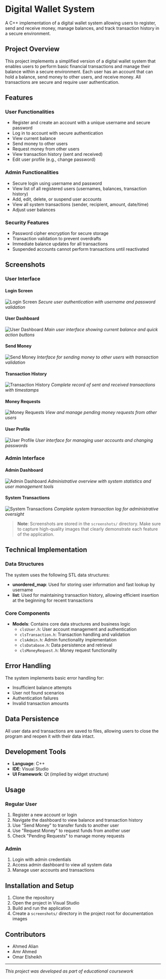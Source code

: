 # Digital Wallet System
A C++ implementation of a digital wallet system allowing users to register, send and receive money, manage balances, and track transaction history in a secure environment.

## Project Overview
This project implements a simplified version of a digital wallet system that enables users to perform basic financial transactions and manage their balance within a secure environment. Each user has an account that can hold a balance, send money to other users, and receive money. All transactions are secure and require user authentication.

## Features
### User Functionalities
- Register and create an account with a unique username and secure password
- Log in to account with secure authentication
- View current balance
- Send money to other users
- Request money from other users
- View transaction history (sent and received)
- Edit user profile (e.g., change password)

### Admin Functionalities
- Secure login using username and password
- View list of all registered users (usernames, balances, transaction history)
- Add, edit, delete, or suspend user accounts
- View all system transactions (sender, recipient, amount, date/time)
- Adjust user balances

### Security Features
- Password cipher encryption for secure storage
- Transaction validation to prevent overdrafts
- Immediate balance updates for all transactions
- Suspended accounts cannot perform transactions until reactivated

## Screenshots
### User Interface
#### Login Screen
![Login Screen](screenshots/login.png)
*Secure user authentication with username and password validation*

#### User Dashboard
![User Dashboard](screenshots/dashboard.png)
*Main user interface showing current balance and quick action buttons*

#### Send Money
![Send Money](screenshots/sendmoney.png)
*Interface for sending money to other users with transaction validation*

#### Transaction History
![Transaction History](screenshots/transactions.png)
*Complete record of sent and received transactions with timestamps*

#### Money Requests
![Money Requests](screenshots/moneyrequests.png)
*View and manage pending money requests from other users*

#### User Profile
![User Profile](screenshots/profile.png)
*User interface for managing user accounts and changing passwords*

### Admin Interface
#### Admin Dashboard
![Admin Dashboard](screenshots/admindashboard.png)
*Administrative overview with system statistics and user management tools*

#### System Transactions
![System Transactions](screenshots/admintransactions.png)
*Complete system transaction log for administrative oversight*

> **Note**: Screenshots are stored in the `screenshots/` directory. Make sure to capture high-quality images that clearly demonstrate each feature of the application.

## Technical Implementation
### Data Structures
The system uses the following STL data structures:
- **unordered_map**: Used for storing user information and fast lookup by username
- **list**: Used for maintaining transaction history, allowing efficient insertion at the beginning for recent transactions

### Core Components
- **Models**: Contains core data structures and business logic
  - `clsUser.h`: User account management and authentication
  - `clsTransaction.h`: Transaction handling and validation
  - `clsAdmin.h`: Admin functionality implementation
  - `clsDatabase.h`: Data persistence and retrieval
  - `clsMoneyRequest.h`: Money request functionality

## Error Handling
The system implements basic error handling for:
- Insufficient balance attempts
- User not found scenarios
- Authentication failures
- Invalid transaction amounts

## Data Persistence
All user data and transactions are saved to files, allowing users to close the program and reopen it with their data intact.

## Development Tools
- **Language**: C++
- **IDE**: Visual Studio
- **UI Framework**: Qt (implied by widget structure)

## Usage
### Regular User
1. Register a new account or login
2. Navigate the dashboard to view balance and transaction history
3. Use "Send Money" to transfer funds to another user
4. Use "Request Money" to request funds from another user
5. Check "Pending Requests" to manage money requests

### Admin
1. Login with admin credentials
2. Access admin dashboard to view all system data
3. Manage user accounts and transactions

## Installation and Setup
1. Clone the repository
2. Open the project in Visual Studio
3. Build and run the application
4. Create a `screenshots/` directory in the project root for documentation images

## Contributors
- Ahmed Alian
- Amr Ahmed
- Omar Elsheikh

---
*This project was developed as part of educational coursework*
